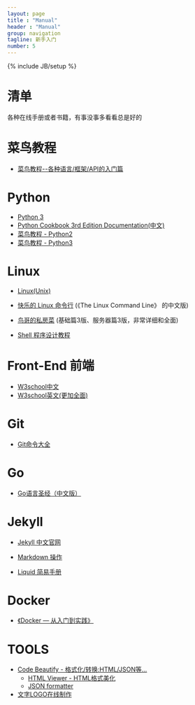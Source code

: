 ```yaml
---
layout: page
title : "Manual"
header : "Manual"
group: navigation
tagline: 新手入门
number: 5
---
```

{% include JB/setup %}

# 清单 
各种在线手册或者书籍，有事没事多看看总是好的

# 菜鸟教程
- [菜鸟教程--各种语言/框架/API的入门篇](http://www.runoob.com/)

# Python
- [Python 3](https://www.tutorialspoint.com/python3/index.htm)
- [Python Cookbook 3rd Edition Documentation(中文)](http://python3-cookbook-personal.readthedocs.io/zh_CN/latest/index.html)
- [菜鸟教程 - Python2](http://www.runoob.com/python/python-tutorial.html)
- [菜鸟教程 - Python3](http://www.runoob.com/python3/python3-tutorial.html)

# Linux
- [Linux(Unix)](https://www.tutorialspoint.com/unix/index.htm)
- [快乐的 Linux 命令行](http://billie66.github.io/TLCL/index.html) (《The Linux Command Line》 的中文版)
- [鸟哥的私房菜](http://cn.linux.vbird.org/) (基础篇3版、服务器篇3版，非常详细和全面)

- [Shell 程序设计教程](http://opus.konghy.cn/shell-tutorial/index.html)

# Front-End 前端
- [W3school中文](http://www.w3school.com.cn/)
- [W3school英文(更加全面)](https://www.w3schools.com/)

# Git
- [Git命令大全](https://xu3352.github.io/blog/2017/04/28/git-cheat-sheet)

# Go
- [Go语言圣经（中文版）](http://docs.ruanjiadeng.com/gopl-zh/index.html)

# Jekyll
- [Jekyll 中文官网](http://jekyllcn.com/docs/home/)

- [Markdown 操作](http://xianbai.me/learn-md/article/about/helloworld.html)

- [Liquid 简易手册](https://shopify.github.io/liquid/)

# Docker 
- [《Docker — 从入门到实践》](https://xu3352.github.io/docker/2017/07/21/docker-primer)

# TOOLS
- [Code Beautify - 格式化/转换:HTML/JSON等...](https://codebeautify.org/)
    - [HTML Viewer - HTML格式美化](https://codebeautify.org/htmlviewer/)
    - [JSON formatter](https://jsonformatter.org/)
- [文字LOGO在线制作](https://cooltext.com/)

